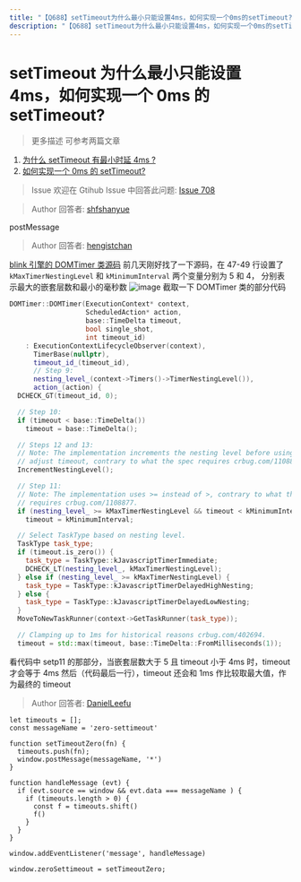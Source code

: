 ```yaml
---
title: "【Q688】setTimeout为什么最小只能设置4ms，如何实现一个0ms的setTimeout? | js高频面试题"
description: "【Q688】setTimeout为什么最小只能设置4ms，如何实现一个0ms的setTimeout? 字节跳动面试题、阿里腾讯面试题、美团小米面试题。"
---
```


# setTimeout 为什么最小只能设置 4ms，如何实现一个 0ms 的 setTimeout?

> 更多描述
> 可参考两篇文章

1. [为什么 setTimeout 有最小时延 4ms ?](https://juejin.cn/post/6846687590616137742)
2. [如何实现一个 0ms 的 setTimeout?](https://zhuanlan.zhihu.com/p/379637806)

> Issue
> 欢迎在 Gtihub Issue 中回答此问题: [Issue 708](https://github.com/shfshanyue/Daily-Question/issues/708)

> Author
> 回答者: [shfshanyue](https://github.com/shfshanyue)

postMessage

> Author
> 回答者: [hengistchan](https://github.com/hengistchan)

[blink 引擎的 DOMTimer 类源码](https://source.chromium.org/chromium/chromium/src/+/main:third_party/blink/renderer/core/frame/dom_timer.cc;l=47)
前几天刚好找了一下源码，在 47-49 行设置了`kMaxTimerNestingLevel` 和 `kMinimumInterval` 两个变量分别为 5 和 4，
分别表示最大的嵌套层数和最小的毫秒数
![image](https://user-images.githubusercontent.com/46242125/128295969-fc674ccf-40b2-475c-8c32-6432dd7f7ff8.png)
截取一下 DOMTimer 类的部分代码

```cpp
DOMTimer::DOMTimer(ExecutionContext* context,
                   ScheduledAction* action,
                   base::TimeDelta timeout,
                   bool single_shot,
                   int timeout_id)
    : ExecutionContextLifecycleObserver(context),
      TimerBase(nullptr),
      timeout_id_(timeout_id),
      // Step 9:
      nesting_level_(context->Timers()->TimerNestingLevel()),
      action_(action) {
  DCHECK_GT(timeout_id, 0);

  // Step 10:
  if (timeout < base::TimeDelta())
    timeout = base::TimeDelta();

  // Steps 12 and 13:
  // Note: The implementation increments the nesting level before using it to
  // adjust timeout, contrary to what the spec requires crbug.com/1108877.
  IncrementNestingLevel();

  // Step 11:
  // Note: The implementation uses >= instead of >, contrary to what the spec
  // requires crbug.com/1108877.
  if (nesting_level_ >= kMaxTimerNestingLevel && timeout < kMinimumInterval)
    timeout = kMinimumInterval;

  // Select TaskType based on nesting level.
  TaskType task_type;
  if (timeout.is_zero()) {
    task_type = TaskType::kJavascriptTimerImmediate;
    DCHECK_LT(nesting_level_, kMaxTimerNestingLevel);
  } else if (nesting_level_ >= kMaxTimerNestingLevel) {
    task_type = TaskType::kJavascriptTimerDelayedHighNesting;
  } else {
    task_type = TaskType::kJavascriptTimerDelayedLowNesting;
  }
  MoveToNewTaskRunner(context->GetTaskRunner(task_type));

  // Clamping up to 1ms for historical reasons crbug.com/402694.
  timeout = std::max(timeout, base::TimeDelta::FromMilliseconds(1));
```

看代码中 setp11 的那部分，当嵌套层数大于 5 且 timeout 小于 4ms 时，timeout 才会等于 4ms
然后（代码最后一行），timeout 还会和 1ms 作比较取最大值，作为最终的 timeout

> Author
> 回答者: [DanielLeefu](https://github.com/DanielLeefu)

```
let timeouts = [];
const messageName = 'zero-settimeout'

function setTimeoutZero(fn) {
  timeouts.push(fn);
  window.postMessage(messageName, '*')
}

function handleMessage (evt) {
  if (evt.source == window && evt.data === messageName ) {
    if (timeouts.length > 0) {
      const f = timeouts.shift()
      f()
    }
  }
}

window.addEventListener('message', handleMessage)

window.zeroSettimeout = setTimeoutZero;
```
